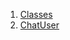 1.  [Classes](models_chats_chat_user/#classes)
2.  [ChatUser](models_chats_chat_user/ChatUser-class.html)
